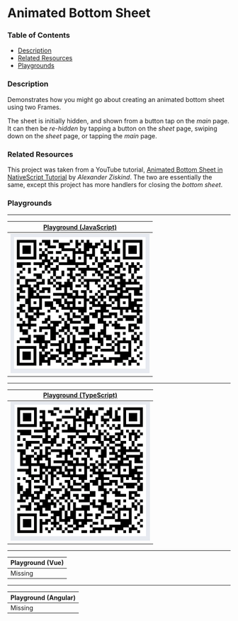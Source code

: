 # Animated Bottom Sheet

### Table of Contents
  * [Description](#description)
  * [Related Resources](#related-resources)
  * [Playgrounds](#playgrounds)

### Description
Demonstrates how you might go about creating an animated bottom sheet using two Frames.

The sheet is initially hidden, and shown from a button tap on the _main_ page. It can then be _re-hidden_ by tapping a button on the _sheet_ page, swiping down on the _sheet_ page, or tapping the _main_ page.

### Related Resources
This project was taken from a YouTube tutorial, [Animated Bottom Sheet in NativeScript Tutorial](https://www.youtube.com/watch?v=SeTol800wFQ&t=917s) by _Alexander Ziskind_. The two are essentially the same, except this project has more handlers for closing the _bottom sheet_.

### Playgrounds
---

| [Playground (JavaScript)](https://play.nativescript.org/?template=play-js&id=AxkpXa&v=2) |
| --- |
| ![QR Code JS](AnimatedBottomSheet_JS.png?raw=true) |

---

| [Playground (TypeScript)](https://play.nativescript.org/?template=play-tsc&id=9tAzM4) |
| --- |
| ![QR Code TS](AnimatedBottomSheet_TS.png?raw=true) |

---

| Playground (Vue) |
| --- |
| Missing |

---

| Playground (Angular) |
| --- |
| Missing |

